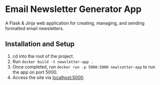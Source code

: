 # Email Newsletter Generator App

A Flask & Jinja web application for creating, managing, and sending formatted email newsletters.

## Installation and Setup

1. cd into the root of the project.
2. Run `docker build -t newsletter-app .`
3. Once completed, run `docker run -p 5000:5000 newlsetter-app` to run the app on port 5000.
4. Access the site via [localhost:5000](http://localhost:5000).
